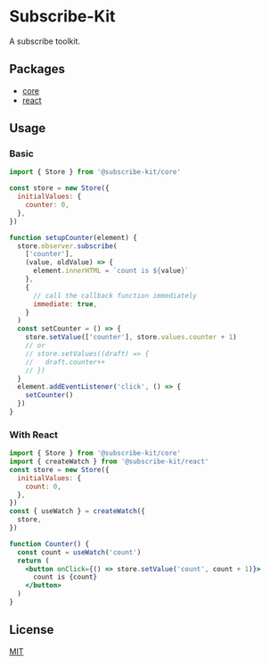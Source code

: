# Subscribe-Kit

A subscribe toolkit.

## Packages

- [core](./packages/core)
- [react](./packages/react)

## Usage

### Basic

```js
import { Store } from '@subscribe-kit/core'

const store = new Store({
  initialValues: {
    counter: 0,
  },
})

function setupCounter(element) {
  store.observer.subscribe(
    ['counter'],
    (value, oldValue) => {
      element.innerHTML = `count is ${value}`
    },
    {
      // call the callback function immediately
      immediate: true,
    }
  )
  const setCounter = () => {
    store.setValue(['counter'], store.values.counter + 1)
    // or
    // store.setValues((draft) => {
    //   draft.counter++
    // })
  }
  element.addEventListener('click', () => {
    setCounter()
  })
}
```

### With React

```jsx
import { Store } from '@subscribe-kit/core'
import { createWatch } from '@subscribe-kit/react'
const store = new Store({
  initialValues: {
    count: 0,
  },
})
const { useWatch } = createWatch({
  store,
})

function Counter() {
  const count = useWatch('count')
  return (
    <button onClick={() => store.setValue('count', count + 1)}>
      count is {count}
    </button>
  )
}
```

## License

[MIT](./LICENSE)
